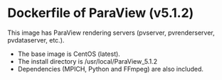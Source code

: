 # Dockerfile of ParaView (v5.1.2)
This image has ParaView rendering servers (pvserver, pvrenderserver, pvdataserver, etc.).
- The base image is CentOS (latest).
- The install directory is /usr/local/ParaView_5.1.2
- Dependencies (MPICH, Python and FFmpeg) are also included.
